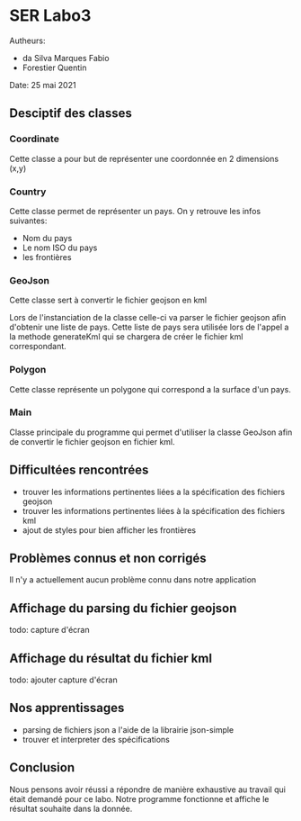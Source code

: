 # SER Labo3
Autheurs:
- da Silva Marques Fabio
- Forestier Quentin

Date: 25 mai 2021

## Desciptif des classes
### Coordinate
Cette classe a pour but de représenter une coordonnée en 2 dimensions (x,y)

### Country
Cette classe permet de représenter un pays. On y retrouve les infos suivantes:
- Nom du pays
- Le nom ISO du pays
- les frontières

### GeoJson
Cette classe sert à convertir le fichier geojson en kml

Lors de l'instanciation de la classe celle-ci va parser le fichier geojson afin d'obtenir une liste de pays.
Cette liste de pays sera utilisée lors de l'appel a la methode generateKml qui se chargera de créer le fichier kml correspondant.

### Polygon
Cette classe représente un polygone qui correspond a la surface d'un pays.

### Main
Classe principale du programme qui permet d'utiliser la classe GeoJson afin de convertir le fichier geojson en fichier kml.

## Difficultées rencontrées
- trouver les informations pertinentes liées a la spécification des fichiers geojson
- trouver les informations pertinentes liées à la spécification des fichiers kml
- ajout de styles pour bien afficher les frontières

## Problèmes connus et non corrigés
Il n'y a actuellement aucun problème connu dans notre application

## Affichage du parsing du fichier geojson
todo: capture d'écran

## Affichage du résultat du fichier kml
todo: ajouter capture d'écran

## Nos apprentissages
- parsing de fichiers json a l'aide de la librairie json-simple
- trouver et interpreter des spécifications

## Conclusion
Nous pensons avoir réussi a répondre de manière exhaustive au travail qui était demandé pour ce labo.
Notre programme fonctionne et affiche le résultat souhaite dans la donnée.